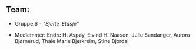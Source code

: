 ## Team:
* Gruppe 6 - *"Sjette_Etasje"*
- Medlemmer: Endre H. Aspøy, Eivind H. Naasen, Julie Sandanger,
  Aurora Bjørnerud, Thale Marie Bjerkreim, Stine Bjordal


